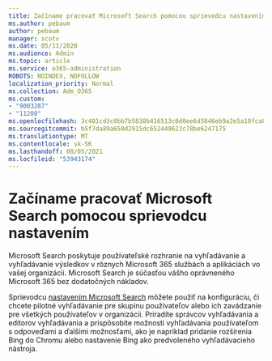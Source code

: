 ```yaml
---
title: Začíname pracovať Microsoft Search pomocou sprievodcu nastavením
ms.author: pebaum
author: pebaum
manager: scotv
ms.date: 05/11/2020
ms.audience: Admin
ms.topic: article
ms.service: o365-administration
ROBOTS: NOINDEX, NOFOLLOW
localization_priority: Normal
ms.collection: Adm_O365
ms.custom:
- "9003287"
- "11208"
ms.openlocfilehash: 3c401cd3c0bb7b5838b416513c0d0ee6d3846eb9a2e5a18fca8f8b782fda6098
ms.sourcegitcommit: b5f7da89a650d2915dc652449623c78be6247175
ms.translationtype: MT
ms.contentlocale: sk-SK
ms.lasthandoff: 08/05/2021
ms.locfileid: "53943174"
---
```

# <a name="get-started-with-microsoft-search-using-the-set-up-guide"></a>Začíname pracovať Microsoft Search pomocou sprievodcu nastavením

Microsoft Search poskytuje používateľské rozhranie na vyhľadávanie a vyhľadávanie výsledkov v rôznych Microsoft 365 službách a aplikáciách vo vašej organizácii. Microsoft Search je súčasťou vášho oprávneného Microsoft 365 bez dodatočných nákladov. 

Sprievodcu [nastavením Microsoft Search](https://go.microsoft.com/fwlink/?linkid=2156919) môžete použiť na konfiguráciu, či chcete pilotné vyhľadávanie pre skupinu používateľov alebo ich zavádzanie pre všetkých používateľov v organizácii. Priradíte správcov vyhľadávania a editorov vyhľadávania a prispôsobíte možnosti vyhľadávania používateľom s odpoveďami a ďalšími možnosťami, ako je napríklad pridanie rozšírenia Bing do Chromu alebo nastavenie Bing ako predvoleného vyhľadávacieho nástroja.